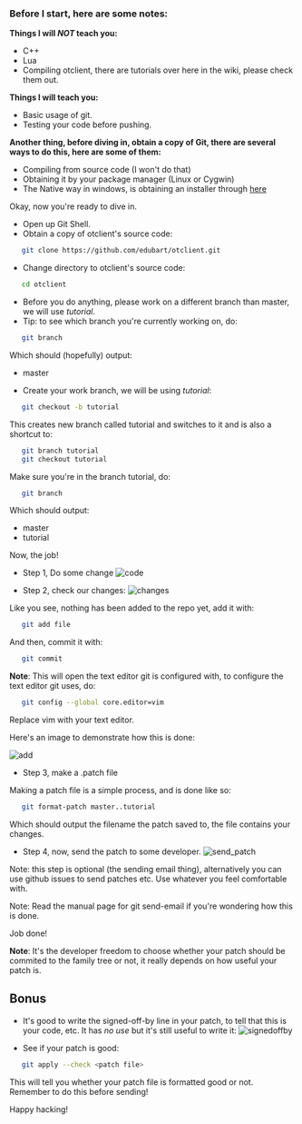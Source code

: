 ### Before I start, here are some notes:

**Things I will *NOT* teach you:**
* C++
* Lua
* Compiling otclient, there are tutorials over here in the wiki, please check them out.

**Things I will teach you:**
* Basic usage of git.
* Testing your code before pushing.

**Another thing, before diving in, obtain a copy of Git, there are several ways to do this, here are some of them:**
* Compiling from source code (I won't do that)
* Obtaining it by your package manager (Linux or Cygwin)
* The Native way in windows, is obtaining an installer through [here](http://git-scm.com/download/win)

Okay, now you're ready to dive in.
* Open up Git Shell.
* Obtain a copy of otclient's source code:
```sh
   git clone https://github.com/edubart/otclient.git
```
* Change directory to otclient's source code:
```sh
   cd otclient
```
* Before you do anything, please work on a different branch than master, we will use _tutorial_.
* Tip: to see which branch you're currently working on, do:
```sh
   git branch
```
  Which should (hopefully) output:
  *  master

* Create your work branch, we will be using _tutorial_:
```sh
   git checkout -b tutorial
```
This creates new branch called tutorial and switches to it and is also a shortcut to:
```sh
   git branch tutorial
   git checkout tutorial
```
Make sure you're in the branch tutorial, do:
```sh
   git branch
```
Which should output:
   * master
   * tutorial

Now, the job!
* Step 1, Do some change
![code](http://i.imgur.com/d7q4K.png)

* Step 2, check our changes:
![changes](http://i.imgur.com/N44kp.png)

Like you see, nothing has been added to the repo yet, add it with:
```sh
   git add file
```
And then, commit it with:
```sh
   git commit
```
**Note**: This will open the text editor git is configured with,  to configure the text editor git uses, do:
```sh
   git config --global core.editor=vim
```
Replace vim with your text editor.

Here's an image  to demonstrate how this is done:

![add](http://i.imgur.com/WZnuR.png)

* Step 3, make a .patch file

Making a patch file is a simple process, and is done like so:
```sh
   git format-patch master..tutorial
```
Which should output the filename the patch saved to, the file contains your changes.

* Step 4, now, send the patch to some developer.
![send_patch](http://i.imgur.com/KIttX.png)

Note: this step is optional (the sending email thing), alternatively you can use github issues to send patches etc. Use whatever you feel comfortable with.

Note: Read the manual page for git send-email if you're wondering how this is done.

Job done!

**Note**: It's the developer freedom to choose whether your patch should be commited to the family tree or not, it really depends on how useful your patch is.

## Bonus
* It's good to write the signed-off-by line in your patch, to tell that this is your code, etc.  It has _no use_ but it's still useful to write it:
![signedoffby](http://i.imgur.com/Kpfgh.png)

* See if your patch is good:
```sh
   git apply --check <patch file>
```
  This will tell you whether your patch file is formatted good or not. Remember to do this before sending!

Happy hacking!